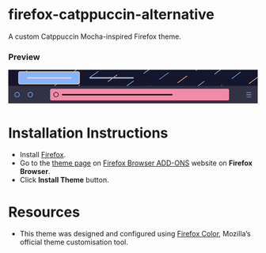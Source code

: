 # firefox-catppuccin-alternative
A custom Catppuccin Mocha-inspired Firefox theme.
### **Preview**
![firefox-catppuccin-alternative-preview](https://github.com/shunsui18/firefox-catppuccin-alternative/blob/main/firefox-catppuccin-alternative-preview.png)
# **Installation Instructions**
- Install [Firefox](https://download.mozilla.org/?product=firefox-stub&os=win&lang=en-GB "Click to download Firefox").
- Go to the [theme page](https://addons.mozilla.org/en-US/firefox/addon/catppuccin-mocha-alternative/?utm_source=addons.mozilla.org&utm_medium=referral&utm_content=search "Go to Catppucin Mocha Alternative download page") on [Firefox Browser ADD-ONS](https://addons.mozilla.org/en-US/firefox/ "Go to Firefox Browser ADD-ONS homepage") website on **Firefox Browser**.
- Click **Install Theme** button.
# **Resources**
- This theme was designed and configured using [Firefox Color](https://addons.mozilla.org/en-US/firefox/addon/firefox-color/ "Go to Firefox Color download page"), Mozilla’s official theme customisation tool.
